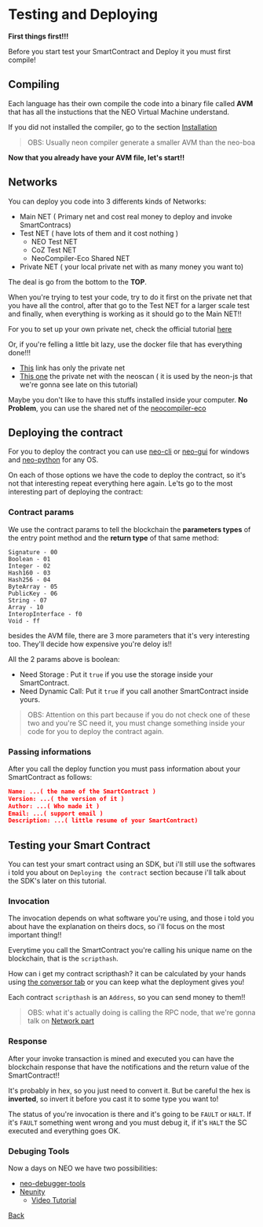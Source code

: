 # Testing and Deploying

**First things first!!!**

Before you start test your SmartContract and Deploy it you must first compile!

## Compiling

Each language has their own compile the code into a binary file called **AVM** that has all the instuctions that the NEO Virtual Machine understand.

If you did not installed the compiler, go to the section [Installation](../Installation/Installation.md) 

>OBS: Usually neon compiler generate a smaller AVM than the neo-boa

**Now that you already have your AVM file, let's start!!**

## Networks

You can deploy you code into 3 differents kinds of Networks:
 - Main NET ( Primary net and cost real money to deploy and invoke SmartContracs)
 - Test NET ( have lots of them and it cost nothing )
   - NEO Test NET
   - CoZ Test NET
   - NeoCompiler-Eco Shared NET
 - Private NET ( your local private net with as many money you want to)

The deal is go from the bottom to the **TOP**.

When you're trying to test your code, try to do it first on the private net that you have all the control, after that go to the Test NET for a larger scale test and finally, when everything is working as it should go to the Main NET!!

For you to set up your own private net, check the official tutorial [here](http://docs.neo.org/en-us/network/private-chain.html)

Or, if you're felling a little bit lazy, use the docker file that has everything done!!!
 - [This](https://github.com/CityOfZion/neo-privatenet-docker) link has only the private net
 - [This one](https://github.com/slipo/neo-scan-docker) the private net with the neoscan ( it is used by the neon-js that we're gonna see late on this tutorial)

Maybe you don't like to have this stuffs installed inside your computer. **No Problem**, you can use the shared net of the [neocompiler-eco](https://neocompiler.io)

## Deploying the contract

For you to deploy the contract you can use [neo-cli](https://github.com/neo-project/neo-cli) or [neo-gui](https://github.com/neo-project/neo-gui) for windows and [neo-python](https://github.com/CityOfZion/neo-python) for any OS.

On each of those options we have the code to deploy the contract, so it's not that interesting repeat everything here again. Le'ts go to the most interesting part of deploying the contract:

### Contract params 
We use the contract params to tell the blockchain the **parameters types** of the entry point method and the **return type** of that same method:

    Signature - 00
    Boolean - 01
    Integer - 02
    Hash160 - 03
    Hash256 - 04
    ByteArray - 05
    PublicKey - 06
    String - 07
    Array - 10
    InteropInterface - f0
    Void - ff

besides the AVM file, there are 3 more parameters that it's very interesting too. They'll decide how expensive you're deloy is!!

All the 2 params above is boolean:
 - Need Storage : Put it ``true`` if you use the storage inside your SmartContract.
 - Need Dynamic Call: Put it ``true`` if you call another SmartContract inside yours.

 >OBS: Attention on this part because if you do not check one of these two and you're SC need it, you must change something inside your code for you to deploy the contract again.

 ### Passing informations

 After you call the deploy function you must pass information about your SmartContract as follows:

 ```JSON
 Name: ...( the name of the SmartContract )
 Version: ...( the version of it )
 Author: ...( Who made it )
 Email: ...( support email )
 Description: ...( little resume of your SmartContract)
 ```

 ## Testing your Smart Contract
 You can test your smart contract using an SDK, but i'll still use the softwares i told you about on ``Deploying the contract`` section because i'll talk about the SDK's later on this tutorial.

 ### Invocation

 The invocation depends on what software you're using, and those i told you about have the explanation on theirs docs, so i'll focus on the most important thing!!

 Everytime you call the SmartContract you're calling his unique name on the blockchain, that is the ``scripthash``.

 How can i get my contract scripthash? it can be calculated by your hands using [the conversor tab](https://neocompiler.io/#/ecolab) or you can keep what the deployment gives you!

 Each contract ``scripthash`` is an ``Address``, so you can send money to them!!

 >OBS: what it's actually doing is calling the RPC node, that we're gonna talk on [Network part](../../Network/Network.md)

 ### Response

 After your invoke transaction is mined and executed you can have the blockchain response that have the notifications and the return value of the SmartContract!!

 It's probably in hex, so you just need to convert it. But be careful the hex is **inverted**, so invert it before you cast it to some type you want to!

 The status of you're invocation is there and it's going to be ``FAULT`` or ``HALT``. If it's ``FAULT`` something went wrong and you must debug it, if it's ``HALT`` the SC executed and everything goes OK.

 ### Debuging Tools

Now a days on NEO we have two possibilities:
  - [neo-debugger-tools](https://github.com/Relfos/neo-debugger-tools)
  - [Neunity](https://github.com/norchain/Neunity)
    - [Video Tutorial](https://www.youtube.com/watch?v=vTkNzx403p8&feature=youtu.be)


[Back](../SmartContract.md)